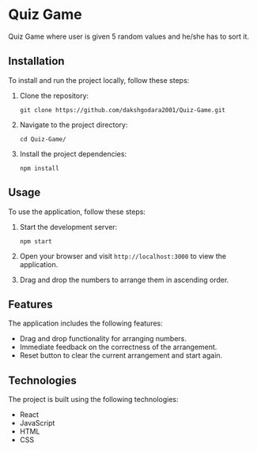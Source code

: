 # Quiz Game

Quiz Game where user is given 5 random values and he/she has to sort it.

## Installation

To install and run the project locally, follow these steps:

1. Clone the repository:
   ```
   git clone https://github.com/dakshgodara2001/Quiz-Game.git
   ```

2. Navigate to the project directory:
   ```
   cd Quiz-Game/
   ```

3. Install the project dependencies:
   ```
   npm install
   ```

## Usage

To use the application, follow these steps:

1. Start the development server:
   ```
   npm start
   ```

2. Open your browser and visit `http://localhost:3000` to view the application.

3. Drag and drop the numbers to arrange them in ascending order.


## Features

The application includes the following features:

- Drag and drop functionality for arranging numbers.
- Immediate feedback on the correctness of the arrangement.
- Reset button to clear the current arrangement and start again.

## Technologies

The project is built using the following technologies:

- React
- JavaScript
- HTML
- CSS

